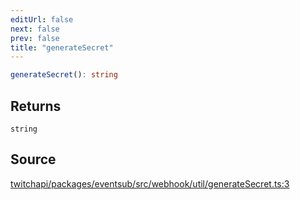 ```yaml
---
editUrl: false
next: false
prev: false
title: "generateSecret"
---
```


```ts
generateSecret(): string
```

## Returns

`string`

## Source

[twitchapi/packages/eventsub/src/webhook/util/generateSecret.ts:3](https://github.com/pablornc/twitchapi//blob/8695acad106a836c1f0fc4c57a113f17adce41f0/packages/eventsub/src/webhook/util/generateSecret.ts#L3)
